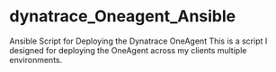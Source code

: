 # dynatrace_Oneagent_Ansible
Ansible Script for Deploying the Dynatrace OneAgent
This is a script I designed for deploying the OneAgent across my clients multiple environments.
